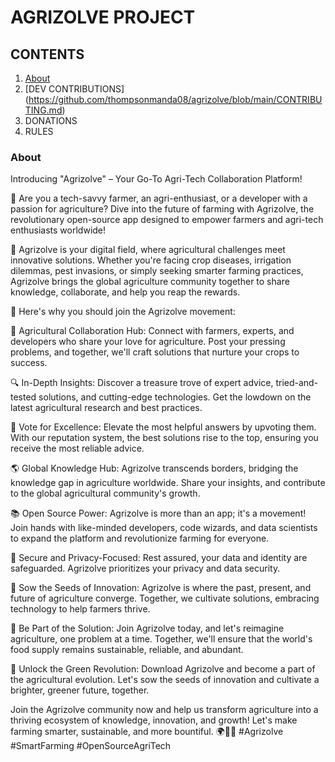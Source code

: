 # AGRIZOLVE PROJECT

## CONTENTS
1. [About](#About)
2. [DEV CONTRIBUTIONS] (https://github.com/thompsonmanda08/agrizolve/blob/main/CONTRIBUTING.md)
3. DONATIONS
4. RULES

### About
Introducing "Agrizolve" – Your Go-To Agri-Tech Collaboration Platform!

🌱 Are you a tech-savvy farmer, an agri-enthusiast, or a developer with a passion for agriculture? Dive into the future of farming with Agrizolve, 
the revolutionary open-source app designed to empower farmers and agri-tech enthusiasts worldwide!

🚜 Agrizolve is your digital field, where agricultural challenges meet innovative solutions. Whether you're facing crop diseases, irrigation dilemmas, 
pest invasions, or simply seeking smarter farming practices, Agrizolve brings the global agriculture community together to share knowledge, collaborate, and help you reap the rewards.

🤝 Here's why you should join the Agrizolve movement:

🌾 Agricultural Collaboration Hub: Connect with farmers, experts, and developers who share your love for agriculture. 
Post your pressing problems, and together, we'll craft solutions that nurture your crops to success.

🔍 In-Depth Insights: Discover a treasure trove of expert advice, tried-and-tested solutions, and cutting-edge technologies. 
Get the lowdown on the latest agricultural research and best practices.

🌟 Vote for Excellence: Elevate the most helpful answers by upvoting them. With our reputation system, the best solutions rise to the top, 
ensuring you receive the most reliable advice.

🌎 Global Knowledge Hub: Agrizolve transcends borders, bridging the knowledge gap in agriculture worldwide.
Share your insights, and contribute to the global agricultural community's growth.

📚 Open Source Power: Agrizolve is more than an app; it's a movement! Join hands with like-minded developers, 
code wizards, and data scientists to expand the platform and revolutionize farming for everyone.

🔐 Secure and Privacy-Focused: Rest assured, your data and identity are safeguarded. Agrizolve prioritizes your privacy and data security.

🌿 Sow the Seeds of Innovation: Agrizolve is where the past, present, and future of agriculture converge. 
Together, we cultivate solutions, embracing technology to help farmers thrive.

🌈 Be Part of the Solution: Join Agrizolve today, and let's reimagine agriculture, one problem at a time. 
Together, we'll ensure that the world's food supply remains sustainable, reliable, and abundant.

🌟 Unlock the Green Revolution: Download Agrizolve and become a part of the agricultural evolution. 
Let's sow the seeds of innovation and cultivate a brighter, greener future, together.

Join the Agrizolve community now and help us transform agriculture into a thriving ecosystem of knowledge, innovation, 
and growth! Let's make farming smarter, sustainable, and more bountiful. 
🌍🌾📱 #Agrizolve #SmartFarming #OpenSourceAgriTech
